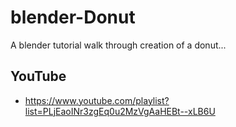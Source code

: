 # blender-Donut

A blender tutorial walk through creation of a donut...

## YouTube

* https://www.youtube.com/playlist?list=PLjEaoINr3zgEq0u2MzVgAaHEBt--xLB6U
